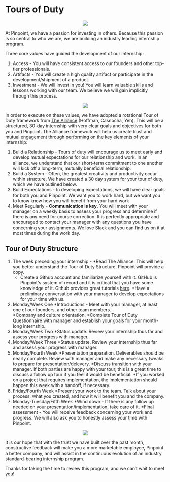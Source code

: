 # Tours of Duty

<p align="center">
  <img src="http://next-episode.net/tv-shows-images/big/tour-of-duty.jpg"/<br>
  <This Could Be You!>
</p>

At Pinpoint, we have a passion for investing in others. Because this passion is so central to who we are, we are building an industry leading internship program.

Three core values have guided the development of our internship:

1. Access - You will have consistent access to our founders and other top-tier professionals.
1. Artifacts - You will create a high quality artifact or participate in the development/shipment of a product.
1. Investment - We will invest in you! You will learn valuable skills and lessons working with our team. We believe we will gain implicitly through this process.

<p align="center">
  <img src="http://www.theallianceframework.com/uploads/7/8/2/9/7829688/_9898999_orig.png"/<br>
  <The Alliance>
</p>

In order to execute on these values, we have adopted a rotational Tour of Duty framework from [The Alliance](https://www.amazon.com/Alliance-Managing-Talent-Networked-Age/dp/1625275773) (Hoffman, Casnocha, Yeh). This will be a structured, 30-day internship with very clear goals and objectives for both you and Pinpoint. The Alliance framework will help us create trust and mutual engagement through performing on the key elements of your internship:

1. Build a Relationship - Tours of duty will encourage us to meet early and develop mutual expectations for our relationship and work. In an alliance, we understand that our short-term commitment to one another will kick off a long-term, mutually beneficial relationship.
1. Build a System - Often, the greatest creativity and productivity occur within structure. We have created a 30 day system for your tour of duty, which we have outlined below.
1. Build Expectations - In developing expectations, we will have clear goals for both you and Pinpoint. We want you to work hard, but we want you to know know how you will benefit from your hard work
1. Meet Regularly - **Communication is key.** You will meet with your manager on a weekly basis to assess your progress and determine if there is any need for course correction. It is perfectly appropriate and encouraged to contact your manager with any questions you have concerning your assignments. We love Slack and you can find us on it at most times during the work day.

## Tour of Duty Structure

1. The week preceding your internship - 
	*Read The Alliance. This will help you better understand the Tour of Duty Structure. Pinpoint will provide a copy.
	* Create a Github account and familiarize yourself with it. GitHub is Pinpoint's system of record and it is critical that you have some knowledge of it. Github provides great tutorials [here](https://guides.github.com/). 
	*Have a preliminary conversation with your manager to develop expectations for your time with us.
1. Monday/Week One
	*Introductions - Meet with your manager, at least one of our founders, and other team members.  
	*Company and culture orientation.
	*Complete Tour of Duty Questionnaire with manager and establish your goals for your month-long internship.
1. Monday/Week Two
	*Status update. Review your internship thus far and assess your progress with manager.
1. Monday/Week Three
	*Status update. Review your internship thus far and assess your progress with manager.
1. Monday/Fourth Week 
	*Presentation preparation. Deliverables should be nearly complete. Review with manager and make any necessary tweaks to prepare for presentation/delevery.
	*Discuss transition with your manager. If both parties are happy with your tour, this is a great time to discuss a follow up tour if you feel it would be beneficial.
	*If you worked on a project that requires implementation, the implementation should happen this week with a handoff, if necessary.
1. Friday/Fourth Week 
	*Present your work to the team. Talk about your process, what you created, and how it will benefit you and the company. 
1. Monday-Tuesday/Fifth Week
	*Wind down - If there is any follow up needed on your presentation/implementation, take care of it.
	*Final assessment - You will receive feedback concerning your work and progress. We will also ask you to honestly assess your time with Pinpoint. 

<p align="center">
  <img src="https://1.bp.blogspot.com/-l4oQdQ74jYY/WPfScfZJ_1I/AAAAAAAAHUg/CtG1BJ4iX8IymGnznTmS3tcWYiH2tfc7QCLcB/s1600/Screen%2BShot%2B2017-04-19%2Bat%2B2.03.40%2BPM.png"/<br>
  <Sample Internship Calendar>
</p>


It is our hope that with the trust we have built over the past month, constructive feedback will make you a more marketable employee, Pinpoint a better company, and will assist in the continuous evolution of an industry standard-bearing internship program.

Thanks for taking the time to review this program, and we can’t wait to meet you!